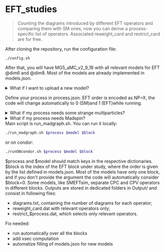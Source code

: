 # EFT_studies

> Counting the diagrams introduced by different EFT operators and comparing them with SM ones, now you can derive a process-specific list of operators. Associated reweight_card and restrict_card are for free.

After cloning the repository, run the configuration file:

```
./config.sh
```

After that, you will have MG5_aMC_v2_9_18 with all relevant models for EFT @dim6 and @dim8. Most of the models are already implemented in models.json.

<details>
    <summary> What if I want to upload a new model?</summary>

    - Make sure to generate inside the model a restrict_card called restrict_base.dat with all WCs set to 0.
    - For each EFT block, define a list of operators with corresponding indices range inside the block.
    - You can also upload the tar.gz file in models/. 
</details>


Define your process in process.json. EFT order is encoded as NP=X, the code will change automatically to 0 (SM)and 1 (EFT)while running.

<details>
    <summary> What if my process needs some strange multiparticles?</summary>

    Different lines in MadGraph command file can be written in mg5_syntax key for a specific process. Just separate different lines with ##, e.g.:

    ```bash
    "wpwp": {
        "mg5_syntax": ["define p = g u u~ d d~ s s~ c c~ b b~ ## define j = p ## generate p p > w+ w+ j j NP=X"]
    }
    ```
</details>

<details>
    <summary> What if my process needs Madspin?</summary>

    Just consider production and different decays as different sub-processes, writing them as a list in mg5_syntax. The code will put all the informations together, giving a single output for the whole process.
    ```
</details>
Main script is run_madgraph.sh. You can run it locally:

```bash
./run_madgraph.sh $process $model $block
```
or on condor:

```bash
./runONcondor.sh $process $model $block
```

$process and $model should match keys in the respective dictionaries. $block is the index of the EFT block under study, where the order is given by the list defined in models.json. Most of the models have only one block, and if you don't provide the argument the code will automatically consider $block=0. Some models, like SMEFTsim, separate CPC and CPV operators in different blocks.
Outputs are stored in dedicated folders in Output/ and consist in following files:
- diagrams.txt, containing the number of diagrams for each operator;
- reweight_card.dat with relevant operators only;
- restrict_$process.dat, which selects only relevant operators.


Fix needed:
- run automatically over all the blocks
- add xsec computation
- automatize filling of models.json for new models